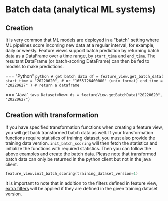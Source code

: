 # Batch data (analytical ML systems)

## Creation
It is very common that ML models are deployed in a "batch" setting where ML pipelines score incoming new data at a regular interval, for example, daily or weekly. Feature views support batch prediction by returning batch data as a DataFrame over a time range, by `start_time` and `end_time`. The resultant DataFrame (or batch-scoring DataFrame) can then be fed to models to make predictions.

=== "Python"
    ```python
    # get batch data
    df = feature_view.get_batch_data(
        start_time = "20220620", # or "1655726400000" (unix format)
        end_time = "20220627"
    ) # return a dataframe
    ```

=== "Java"
    ```java
    Dataset<Row> ds = featureView.getBatchData("20220620", "20220627")
    ```

## Creation with transformation
If you have specified transformation functions when creating a feature view, you will get back transformed batch data as well. If your transformation functions require statistics of training dataset, you must also provide the training data version. `init_batch_scoring` will then fetch the statistics and initialize the functions with required statistics. Then you can follow the above examples and create the batch data. Please note that transformed batch data can only be returned in the python client but not in the java client.

```python
feature_view.init_batch_scoring(training_dataset_version=1)
```

It is important to note that in addition to the filters defined in feature view, [extra filters](./training-data.md#Extra-filters) will be applied if they are defined in the given training dataset version.
